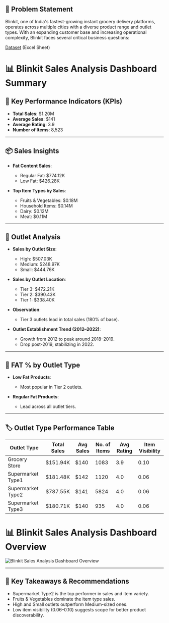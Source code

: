 ## 🧩 Problem Statement

Blinkit, one of India's fastest-growing instant grocery delivery platforms, operates across multiple cities with a diverse product range and outlet types. With an expanding customer base and increasing operational complexity, Blinkit faces several critical business questions:






[Dataset](https://1drv.ms/x/c/6b0eebc2e650057c/Ef0GumYwzbtBsEGrY8wZT14BTpT-BDBIybq69KKyDjxtmg?e=Lut4XV)  (Excel Sheet) 








# 📊 Blinkit Sales Analysis Dashboard Summary

## 🔑 Key Performance Indicators (KPIs)
- **Total Sales**: $1.20M
- **Average Sales**: $141
- **Average Rating**: 3.9
- **Number of Items**: 8,523

---

## 📦 Sales Insights

- **Fat Content Sales**:
  - Regular Fat: $774.12K
  - Low Fat: $426.28K

- **Top Item Types by Sales**:
  - Fruits & Vegetables: $0.18M
  - Household Items: $0.14M
  - Dairy: $0.12M
  - Meat: $0.11M

---

## 🏪 Outlet Analysis

- **Sales by Outlet Size**:
  - High: $507.03K
  - Medium: $248.97K
  - Small: $444.76K

- **Sales by Outlet Location**:
  - Tier 3: $472.21K
  - Tier 2: $390.43K
  - Tier 1: $338.40K

- **Observation**:
  - Tier 3 outlets lead in total sales (180% of base).

- **Outlet Establishment Trend (2012–2022)**:
  - Growth from 2012 to peak around 2018–2019.
  - Drop post-2019, stabilizing in 2022.

---

## 🧃 FAT % by Outlet Type

- **Low Fat Products**:
  - Most popular in Tier 2 outlets.

- **Regular Fat Products**:
  - Lead across all outlet tiers.

---

## 🏷️ Outlet Type Performance Table

| Outlet Type         | Total Sales | Avg Sales | No. of Items | Avg Rating | Item Visibility |
|---------------------|-------------|-----------|---------------|-------------|------------------|
| Grocery Store       | $151.94K    | $140      | 1083          | 3.9         | 0.10             |
| Supermarket Type1   | $181.48K    | $142      | 1120          | 4.0         | 0.06             |
| Supermarket Type2   | $787.55K    | $141      | 5824          | 4.0         | 0.06             |
| Supermarket Type3   | $180.71K    | $140      | 935           | 4.0         | 0.06             |





# 📊 Blinkit Sales Analysis Dashboard Overview


![Blinkit Sales Analysis Dashboard Overview](https://github.com/user-attachments/assets/31b3fdde-555e-4858-aebc-6c25856541de) 






---

## 📌 Key Takeaways & Recommendations

- Supermarket Type2 is the top performer in sales and item variety.
- Fruits & Vegetables dominate the item type sales.
- High and Small outlets outperform Medium-sized ones.
- Low item visibility (0.06–0.10) suggests scope for better product discoverability.








